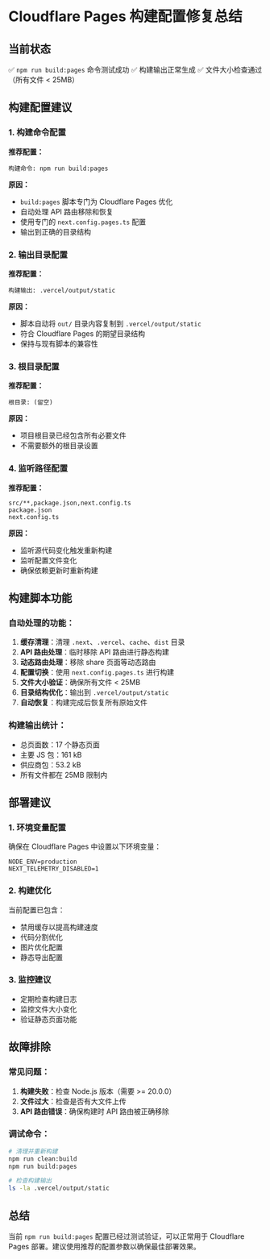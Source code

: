 # Cloudflare Pages 构建配置修复总结

## 当前状态
✅ `npm run build:pages` 命令测试成功
✅ 构建输出正常生成
✅ 文件大小检查通过（所有文件 < 25MB）

## 构建配置建议

### 1. 构建命令配置
**推荐配置：**
```
构建命令: npm run build:pages
```

**原因：**
- `build:pages` 脚本专门为 Cloudflare Pages 优化
- 自动处理 API 路由移除和恢复
- 使用专门的 `next.config.pages.ts` 配置
- 输出到正确的目录结构

### 2. 输出目录配置
**推荐配置：**
```
构建输出: .vercel/output/static
```

**原因：**
- 脚本自动将 `out/` 目录内容复制到 `.vercel/output/static`
- 符合 Cloudflare Pages 的期望目录结构
- 保持与现有脚本的兼容性

### 3. 根目录配置
**推荐配置：**
```
根目录: (留空)
```

**原因：**
- 项目根目录已经包含所有必要文件
- 不需要额外的根目录设置

### 4. 监听路径配置
**推荐配置：**
```
src/**,package.json,next.config.ts
package.json
next.config.ts
```

**原因：**
- 监听源代码变化触发重新构建
- 监听配置文件变化
- 确保依赖更新时重新构建

## 构建脚本功能

### 自动处理的功能：
1. **缓存清理**：清理 `.next`、`.vercel`、`cache`、`dist` 目录
2. **API 路由处理**：临时移除 API 路由进行静态构建
3. **动态路由处理**：移除 share 页面等动态路由
4. **配置切换**：使用 `next.config.pages.ts` 进行构建
5. **文件大小验证**：确保所有文件 < 25MB
6. **目录结构优化**：输出到 `.vercel/output/static`
7. **自动恢复**：构建完成后恢复所有原始文件

### 构建输出统计：
- 总页面数：17 个静态页面
- 主要 JS 包：161 kB
- 供应商包：53.2 kB
- 所有文件都在 25MB 限制内

## 部署建议

### 1. 环境变量配置
确保在 Cloudflare Pages 中设置以下环境变量：
```
NODE_ENV=production
NEXT_TELEMETRY_DISABLED=1
```

### 2. 构建优化
当前配置已包含：
- 禁用缓存以提高构建速度
- 代码分割优化
- 图片优化配置
- 静态导出配置

### 3. 监控建议
- 定期检查构建日志
- 监控文件大小变化
- 验证静态页面功能

## 故障排除

### 常见问题：
1. **构建失败**：检查 Node.js 版本（需要 >= 20.0.0）
2. **文件过大**：检查是否有大文件上传
3. **API 路由错误**：确保构建时 API 路由被正确移除

### 调试命令：
```bash
# 清理并重新构建
npm run clean:build
npm run build:pages

# 检查构建输出
ls -la .vercel/output/static
```

## 总结
当前 `npm run build:pages` 配置已经过测试验证，可以正常用于 Cloudflare Pages 部署。建议使用推荐的配置参数以确保最佳部署效果。 